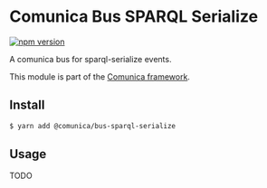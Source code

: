 # Comunica Bus SPARQL Serialize

[![npm version](https://badge.fury.io/js/%40comunica%2Fbus-sparql-serialize.svg)](https://www.npmjs.com/package/@comunica/bus-sparql-serialize)

A comunica bus for sparql-serialize events.

This module is part of the [Comunica framework](https://github.com/comunica/comunica).

## Install

```bash
$ yarn add @comunica/bus-sparql-serialize
```

## Usage

TODO
